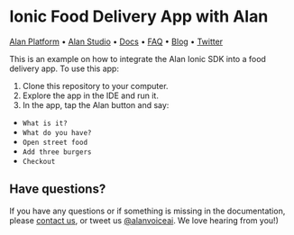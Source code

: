 # Ionic Food Delivery App with Alan

[Alan Platform](https://alan.app/) • [Alan Studio](https://studio.alan.app/register) • [Docs](https://alan.app/docs) • [FAQ](https://alan.app/docs/usage/additional/faq) •
[Blog](https://alan.app/blog/) • [Twitter](https://twitter.com/alanvoiceai)

This is an example on how to integrate the Alan Ionic SDK into a food delivery app. To use this app:

1. Clone this repository to your computer.
2. Explore the app in the IDE and run it.
3. In the app, tap the Alan button and say:
  * `What is it?`
  * `What do you have?`
  * `Open street food`
  * `Add three burgers`
  * `Checkout`
 
## Have questions?

If you have any questions or if something is missing in the documentation, please [contact us](mailto:support@alan.app), or tweet us [@alanvoiceai](https://twitter.com/alanvoiceai). We love hearing from you!)